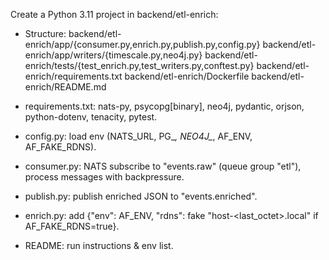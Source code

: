 Create a Python 3.11 project in backend/etl-enrich:

- Structure:
  backend/etl-enrich/app/{consumer.py,enrich.py,publish.py,config.py}
  backend/etl-enrich/app/writers/{timescale.py,neo4j.py}
  backend/etl-enrich/tests/{test_enrich.py,test_writers.py,conftest.py}
  backend/etl-enrich/requirements.txt
  backend/etl-enrich/Dockerfile
  backend/etl-enrich/README.md

- requirements.txt: nats-py, psycopg[binary], neo4j, pydantic, orjson, python-dotenv, tenacity, pytest.

- config.py: load env (NATS_URL, PG_*, NEO4J_*, AF_ENV, AF_FAKE_RDNS).
- consumer.py: NATS subscribe to "events.raw" (queue group "etl"), process messages with backpressure.
- publish.py: publish enriched JSON to "events.enriched".
- enrich.py: add {"env": AF_ENV, "rdns": fake "host-<last_octet>.local" if AF_FAKE_RDNS=true}.
- README: run instructions & env list.
